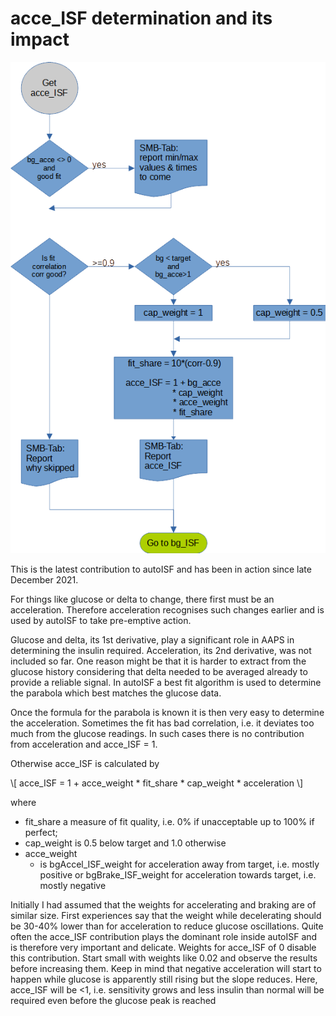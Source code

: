 # acce_ISF determination and its impact


<img class="right" src="../images/acce_ISF.png" alt="acce_ISF">

This is the latest contribution to
autoISF and has been in action since
late December 2021.


For things like glucose or delta to
change, there first must be an
acceleration. Therefore acceleration
recognises such changes earlier and is
used by autoISF to take pre-emptive
action.


Glucose and delta, its 1st derivative,
play a significant role in AAPS in
determining the insulin required.
Acceleration, its 2nd derivative, was not
included so far. One reason might be
that it is harder to extract from the
glucose history considering that delta
needed to be averaged already to
provide a reliable signal. In autoISF a
best fit algorithm is used to determine 
the parabola which best matches the
glucose data.


Once the formula for the parabola is
known it is then very easy to determine
the acceleration. Sometimes the fit has
bad correlation, i.e. it deviates too much
from the glucose readings. In such
cases there is no contribution from
acceleration and acce_ISF = 1.

Otherwise acce_ISF is calculated by

\\[ acce_ISF = 1 + acce_weight * fit_share * cap_weight * acceleration \\]


where
* fit_share a measure of fit quality, i.e. 0% if unacceptable up to 100% if perfect;
* cap_weight is 0.5 below target and 1.0 otherwise
* acce_weight 
  * is bgAccel_ISF_weight for acceleration away from target, i.e. mostly positive
  or bgBrake_ISF_weight for acceleration towards target, i.e. mostly negative

Initially I had assumed that the weights for accelerating and braking are of similar size. First experiences
say that the weight while decelerating should be 30-40% lower than for acceleration to reduce glucose
oscillations. Quite often the acce_ISF contribution plays the dominant role inside autoISF and is therefore
very important and delicate. Weights for acce_ISF of 0 disable this contribution. Start small with weights
like 0.02 and observe the results before increasing them. Keep in mind that negative acceleration will start
to happen while glucose is apparently still rising but the slope reduces. Here, acce_ISF will be <1, i.e.
sensitivity grows and less insulin than normal will be required even before the glucose peak is reached

